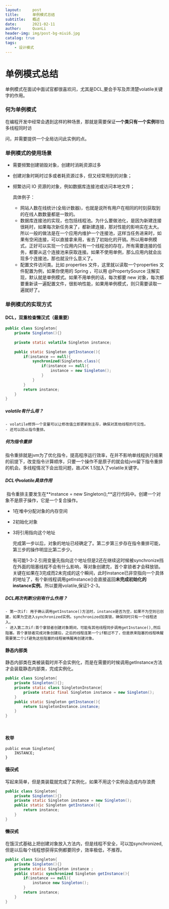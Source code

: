 ```yaml
---
layout:     post
title:      单例模式总结
subtitle:   概述
date:       2021-02-11
author:     QuanLi
header-img: img/post-bg-miui6.jpg
catalog: true
tags:
    - 设计模式
---
```


# 单例模式总结

​	单例模式在面试中面试官都很喜欢问，尤其是DCL,要会手写及弄清楚volatile关键字的作用。

### 何为单例模式

​	在编程开发中经常会遇到这样的种场景，那就是需要保证**一个类只有一个实例**哪怕多线程同时访

问，并需要提供一个全局访问此实例的点。

### 单例模式的使用场景

- 需要频繁创建销毁对象，创建时消耗资源过多

- 创建对象时耗时过多或者耗资源过多，但又经常用到的对象；

- 频繁访问 IO 资源的对象，例如数据库连接池或访问本地文件；

  

  具体例子：

  - 网站人数在线统计(全局计数器)，也就是说所有用户在相同的时刻获取到的在线人数数量都是一致的。
  - 数据库连接池的实现，也包括线程池。为什么要做池化，是因为新建连接很耗时，如果每次新任务来了，都新建连接，那对性能的影响实在太大。所以一般的做法是在一个应用内维护一个连接池，这样当任务进来时，如果有空闲连接，可以直接拿来用，省去了初始化的开销。所以用单例模式，正好可以实现一个应用内只有一个线程池的存在，所有需要连接的任务，都要从这个连接池来获取连接。如果不使用单例，那么应用内就会出现多个连接池，那也就没什么意义了。
  - 配置文件访问类。比如 properties 文件，这里就以读取一个properties 文件配置为例，如果你使用的 Spring ，可以用 @PropertySource 注解实现，默认就是单例模式。如果不用单例的话，每次都要 new 对象，每次都要重新读一遍配置文件，很影响性能，如果用单例模式，则只需要读取一遍就好了。

### 单例模式的实现方式

#### DCL，双重检查懒汉式（最重要）

```java
public class Singleton{
    private Singleton(){}
    
    private static volatile Singleton instance;
    
    public static Singleton getInstance(){
        if(instance == null){
            synchronized(Singleton.class){
                if(instance == null){
                    instance = new Singleton();
                }
            }
        }
        return instance;
    }
}
```

##### volatile有什么用？

	- volatile修饰一个变量可以让修改值立即更新到主存，确保对其他线程的可见性。
	- 还可以防止指令重排。

##### 何为指令重排

​	指令重排就是jvm为了优化指令，提高程序运行效率，在并不影响单线程执行结果的前提下，改变指令计算顺序，只要一个操作不是原子的就会给jvm留下指令重排的机会。多线程情况下会出现问题，故JDK 1.5加入了volatile关键字。

##### DCL中volatile具体作用

​	指令重排主要发生在**instance = new Singleton();**这行代码中。创建一个对象不是原子操作，它是一个复合操作。

- 1在堆中分配对象的内存空间

- 2初始化对象

- 3将引用指向这个地址

  完成第一步以后，对象的地址已经确定了。第二步第三步存在指令重排可能，第三步的操作明显比第二步少。

  有可能1-3-2.引用变量先指向这个地址但是2还在继续这时候被synchronize挡在外面的阻塞线程不会有什么影响，等对象创建完，首个拿锁者才会释放锁。关键在如果在3完成而2未完成的这个瞬间，此时instance已非空指向一个具体的地址了，有个新线程调用getInstance()会直接返回**未完成初始化的instance实例**。所以要用volatile,保证1-2-3。

##### DCL两次判断分别有什么作用？

	- 第一次if: 用于确认调用getInstance()方法时，instance是否为空，如果不为空则已创建，如果为空进入synchronized实例。synchronized加类锁，确保同时只有一个线程进入。
	- 进入第二次if:首个拿锁者创建对象期间，可能有其他线程同步调用getInstance(),然后阻塞。首个拿锁者完成对象创建后，之后的线程连第一个if都过不了，但是原来阻塞的线程唤醒需要第二个if避免这些阻塞的线程被唤醒再创建对象。

#### 静态内部类

​	静态内部类在类被装载时并不会实例化，而是在需要的时候调用getInstance方法才会装载静态内部类，完成实例化。

```java
public class Singleton{
    private Singleton(){};
    private static class SingletonInstance{
        private static final Singleton instance = new Singleton();
    }
    public static Singleton getInstance(){
        return SingletonInstance.instance;
    }
}
```

​	

#### 枚举

```
public enum Singleton{
	INSTANCE;
}
```



#### ~~饿汉式~~

​	写起来简单，但是类装载就完成了实例化，如果不用这个实例会造成内存浪费

```java
public class Singleton{
	private Singleton(){}
    private static Singleton instance = new Singleton();
    public static Singleton getInstance(){
        return instance;
    }
}
```

#### ~~懒汉式~~

在饿汉式基础上把创建对象放入方法内，但是线程不安全，可以加synchronized,但是以后每个线程想获得实例都要同步，效率极低，不推荐。

```java
public class Singleton{
	private Singleton(){}
    private static Singleton instance ;
    public static synchronized Singleton getInstance(){
        if(instance == null){
            instance new Singleton();
        }
        return instance;
    }
}
```

